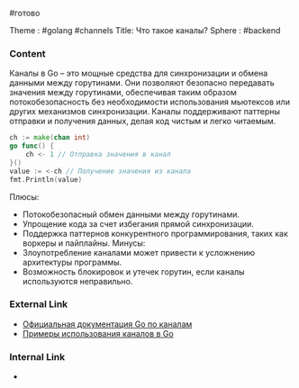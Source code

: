 #готово 

Theme : #golang  #channels
Title: Что такое каналы?
Sphere : #backend 

### Content

Каналы в Go – это мощные средства для синхронизации и обмена данными между горутинами. Они позволяют безопасно передавать значения между горутинами, обеспечивая таким образом потокобезопасность без необходимости использования мьютексов или других механизмов синхронизации. Каналы поддерживают паттерны отправки и получения данных, делая код чистым и легко читаемым.

```go
ch := make(chan int)
go func() {
    ch <- 1 // Отправка значения в канал
}()
value := <-ch // Получение значения из канала
fmt.Println(value)
```

Плюсы:
- Потокобезопасный обмен данными между горутинами.
- Упрощение кода за счет избегания прямой синхронизации.
- Поддержка паттернов конкурентного программирования, таких как воркеры и пайплайны.
Минусы:
- Злоупотребление каналами может привести к усложнению архитектуры программы.
- Возможность блокировок и утечек горутин, если каналы используются неправильно.

### External Link

- [Официальная документация Go по каналам](https://golang.org/doc/effective_go#channels)
- [Примеры использования каналов в Go](https://gobyexample.com/channels)

### Internal Link

- 